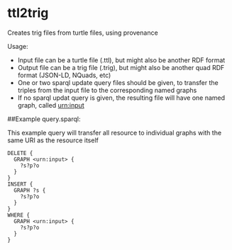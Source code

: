 # ttl2trig
Creates trig files from turtle files, using provenance

Usage:

- Input file can be a turtle file (.ttl), but might also be another RDF format
- Output file can be a trig file (.trig), but might also be another quad RDF format (JSON-LD, NQuads, etc)
- One or two sparql update query files should be given, to transfer the triples from the input file to the corresponding named graphs
- If no sparql updat query is given, the resulting file will have one named graph, called <urn:input>

##Example query.sparql:

This example query will transfer all resource to individual graphs with the same URI as the resource itself

```
DELETE {
  GRAPH <urn:input> {
    ?s?p?o
  }
}
INSERT {
  GRAPH ?s {
    ?s?p?o
  }
}
WHERE {
  GRAPH <urn:input> {
    ?s?p?o
  }
}
```
